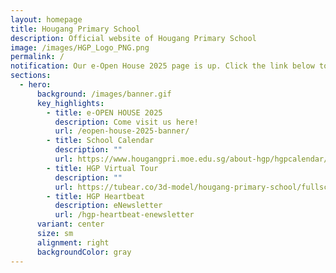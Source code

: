 ```yaml
---
layout: homepage
title: Hougang Primary School
description: Official website of Hougang Primary School
image: /images/HGP_Logo_PNG.png
permalink: /
notification: Our e-Open House 2025 page is up. Click the link below to visit us!
sections:
  - hero:
      background: /images/banner.gif
      key_highlights:
        - title: e-OPEN HOUSE 2025
          description: Come visit us here!
          url: /eopen-house-2025-banner/
        - title: School Calendar
          description: ""
          url: https://www.hougangpri.moe.edu.sg/about-hgp/hgpcalendar/
        - title: HGP Virtual Tour
          description: ""
          url: https://tubear.co/3d-model/hougang-primary-school/fullscreen/
        - title: HGP Heartbeat
          description: eNewsletter
          url: /hgp-heartbeat-enewsletter
      variant: center
      size: sm
      alignment: right
      backgroundColor: gray
---
```

